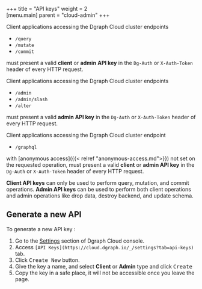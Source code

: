 +++
title = "API keys"
weight = 2   
[menu.main]
    parent = "cloud-admin"
+++

Client applications accessing the Dgraph Cloud cluster endpoints
- `/query`
- `/mutate`
- `/commit`

must present a valid **client** or **admin** **API key** in the ``Dg-Auth`` or ``X-Auth-Token`` header of every HTTP request.

Client applications accessing the Dgraph Cloud cluster endpoints
- `/admin`
- `/admin/slash`
- `/alter`

must present a valid **admin API key** in the ``Dg-Auth`` or ``X-Auth-Token``  header of every HTTP request.

Client applications accessing the Dgraph Cloud cluster endpoint
- `/graphql`

with [anonymous access]({{< relref "anonymous-access.md">}}) not set on the requested operation, must present a valid **client** or **admin API key** in the ``Dg-Auth`` or ``X-Auth-Token``  header of every HTTP request.


**Client API keys** can only be used to perform query, mutation, and commit operations.
**Admin API keys** can be used to perform both client operations and admin operations like drop data, destroy backend, and update schema.


 ## Generate a new API
 To generate a new API key :
1. Go to the [Settings](https://cloud.dgraph.io/_/settings) section of Dgraph Cloud console.
2. Access ``[API Keys](https://cloud.dgraph.io/_/settings?tab=api-keys)`` tab.
3. Click <kbd>Create New</kbd> button.
4. Give the key a name, and select **Client** or **Admin** type and click <kbd>Create</kbd>
5. Copy the key in a safe place, it will not be accessible once you leave the page.

